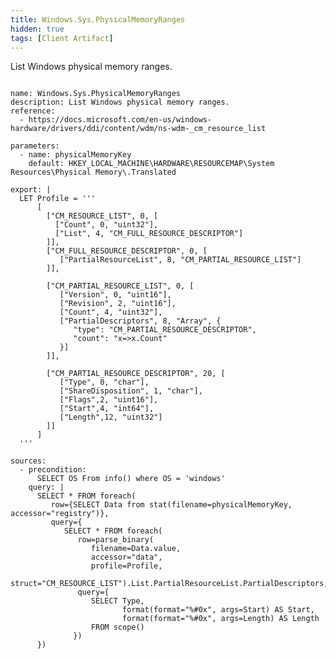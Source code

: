 ```yaml
---
title: Windows.Sys.PhysicalMemoryRanges
hidden: true
tags: [Client Artifact]
---
```


List Windows physical memory ranges.

<pre><code class="language-yaml">
name: Windows.Sys.PhysicalMemoryRanges
description: List Windows physical memory ranges.
reference:
  - https://docs.microsoft.com/en-us/windows-hardware/drivers/ddi/content/wdm/ns-wdm-_cm_resource_list

parameters:
  - name: physicalMemoryKey
    default: HKEY_LOCAL_MACHINE\HARDWARE\RESOURCEMAP\System Resources\Physical Memory\.Translated

export: |
  LET Profile = '''
      [
        ["CM_RESOURCE_LIST", 0, [
          ["Count", 0, "uint32"],
          ["List", 4, "CM_FULL_RESOURCE_DESCRIPTOR"]
        ]],
        ["CM_FULL_RESOURCE_DESCRIPTOR", 0, [
           ["PartialResourceList", 8, "CM_PARTIAL_RESOURCE_LIST"]
        ]],

        ["CM_PARTIAL_RESOURCE_LIST", 0, [
           ["Version", 0, "uint16"],
           ["Revision", 2, "uint16"],
           ["Count", 4, "uint32"],
           ["PartialDescriptors", 8, "Array", {
              "type": "CM_PARTIAL_RESOURCE_DESCRIPTOR",
              "count": "x=&gt;x.Count"
           }]
        ]],

        ["CM_PARTIAL_RESOURCE_DESCRIPTOR", 20, [
           ["Type", 0, "char"],
           ["ShareDisposition", 1, "char"],
           ["Flags",2, "uint16"],
           ["Start",4, "int64"],
           ["Length",12, "uint32"]
        ]]
      ]
  '''

sources:
  - precondition:
      SELECT OS From info() where OS = 'windows'
    query: |
      SELECT * FROM foreach(
         row={SELECT Data from stat(filename=physicalMemoryKey, accessor="registry")},
         query={
            SELECT * FROM foreach(
               row=parse_binary(
                  filename=Data.value,
                  accessor="data",
                  profile=Profile,
                  struct="CM_RESOURCE_LIST").List.PartialResourceList.PartialDescriptors,
               query={
                  SELECT Type,
                         format(format="%#0x", args=Start) AS Start,
                         format(format="%#0x", args=Length) AS Length
                  FROM scope()
              })
      })

</code></pre>

